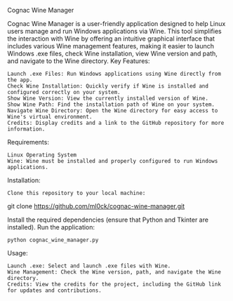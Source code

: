 Cognac Wine Manager

Cognac Wine Manager is a user-friendly application designed to help Linux users manage and run Windows applications via Wine. This tool simplifies the interaction with Wine by offering an intuitive graphical interface that includes various Wine management features, making it easier to launch Windows .exe files, check Wine installation, view Wine version and path, and navigate to the Wine directory.
Key Features:

    Launch .exe Files: Run Windows applications using Wine directly from the app.
    Check Wine Installation: Quickly verify if Wine is installed and configured correctly on your system.
    Show Wine Version: View the currently installed version of Wine.
    Show Wine Path: Find the installation path of Wine on your system.
    Navigate Wine Directory: Open the Wine directory for easy access to Wine's virtual environment.
    Credits: Display credits and a link to the GitHub repository for more information.

Requirements:

    Linux Operating System
    Wine: Wine must be installed and properly configured to run Windows applications.

Installation:

    Clone this repository to your local machine:

git clone https://github.com/ml0ck/cognac-wine-manager.git

Install the required dependencies (ensure that Python and Tkinter are installed).
Run the application:

    python cognac_wine_manager.py

Usage:

    Launch .exe: Select and launch .exe files with Wine.
    Wine Management: Check the Wine version, path, and navigate the Wine directory.
    Credits: View the credits for the project, including the GitHub link for updates and contributions.
